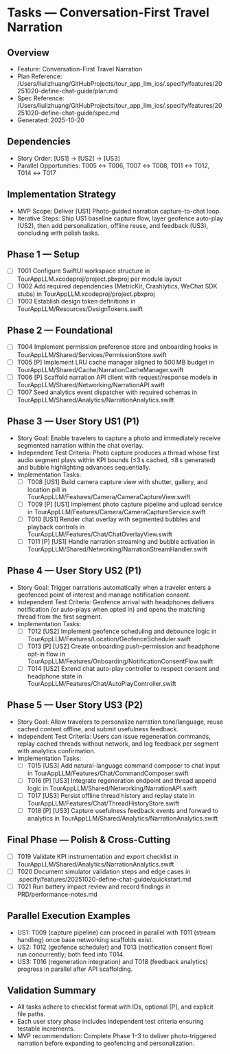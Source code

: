 # Tasks — Conversation-First Travel Narration

## Overview
- Feature: Conversation-First Travel Narration
- Plan Reference: /Users/liulizhuang/GitHubProjects/tour_app_llm_ios/.specify/features/20251020-define-chat-guide/plan.md
- Spec Reference: /Users/liulizhuang/GitHubProjects/tour_app_llm_ios/.specify/features/20251020-define-chat-guide/spec.md
- Generated: 2025-10-20

## Dependencies
- Story Order: [US1] → [US2] → [US3]
- Parallel Opportunities: T005 ↔ T006, T007 ↔ T008, T011 ↔ T012, T014 ↔ T017

## Implementation Strategy
- MVP Scope: Deliver [US1] Photo-guided narration capture-to-chat loop.
- Iterative Steps: Ship US1 baseline capture flow, layer geofence auto-play (US2), then add personalization, offline reuse, and feedback (US3), concluding with polish tasks.

## Phase 1 — Setup
- [ ] T001 Configure SwiftUI workspace structure in TourAppLLM.xcodeproj/project.pbxproj per module layout
- [ ] T002 Add required dependencies (MetricKit, Crashlytics, WeChat SDK stubs) in TourAppLLM.xcodeproj/project.pbxproj
- [ ] T003 Establish design token definitions in TourAppLLM/Resources/DesignTokens.swift

## Phase 2 — Foundational
- [ ] T004 Implement permission preference store and onboarding hooks in TourAppLLM/Shared/Services/PermissionStore.swift
- [ ] T005 [P] Implement LRU cache manager aligned to 500 MB budget in TourAppLLM/Shared/Cache/NarrationCacheManager.swift
- [ ] T006 [P] Scaffold narration API client with request/response models in TourAppLLM/Shared/Networking/NarrationAPI.swift
- [ ] T007 Seed analytics event dispatcher with required schemas in TourAppLLM/Shared/Analytics/NarrationAnalytics.swift

## Phase 3 — User Story US1 (P1)
- Story Goal: Enable travelers to capture a photo and immediately receive segmented narration within the chat overlay.
- Independent Test Criteria: Photo capture produces a thread whose first audio segment plays within KPI bounds (≤3 s cached, ≤8 s generated) and bubble highlighting advances sequentially.
- Implementation Tasks:
  - [ ] T008 [US1] Build camera capture view with shutter, gallery, and location pill in TourAppLLM/Features/Camera/CameraCaptureView.swift
  - [ ] T009 [P] [US1] Implement photo capture pipeline and upload service in TourAppLLM/Features/Camera/CameraCaptureService.swift
  - [ ] T010 [US1] Render chat overlay with segmented bubbles and playback controls in TourAppLLM/Features/Chat/ChatOverlayView.swift
  - [ ] T011 [P] [US1] Handle narration streaming and bubble activation in TourAppLLM/Shared/Networking/NarrationStreamHandler.swift

## Phase 4 — User Story US2 (P1)
- Story Goal: Trigger narrations automatically when a traveler enters a geofenced point of interest and manage notification consent.
- Independent Test Criteria: Geofence arrival with headphones delivers notification (or auto-plays when opted in) and opens the matching thread from the first segment.
- Implementation Tasks:
  - [ ] T012 [US2] Implement geofence scheduling and debounce logic in TourAppLLM/Features/Location/GeofenceScheduler.swift
  - [ ] T013 [P] [US2] Create onboarding push-permission and headphone opt-in flow in TourAppLLM/Features/Onboarding/NotificationConsentFlow.swift
  - [ ] T014 [US2] Extend chat auto-play controller to respect consent and headphone state in TourAppLLM/Features/Chat/AutoPlayController.swift

## Phase 5 — User Story US3 (P2)
- Story Goal: Allow travelers to personalize narration tone/language, reuse cached content offline, and submit usefulness feedback.
- Independent Test Criteria: Users can issue regeneration commands, replay cached threads without network, and log feedback per segment with analytics confirmation.
- Implementation Tasks:
  - [ ] T015 [US3] Add natural-language command composer to chat input in TourAppLLM/Features/Chat/CommandComposer.swift
  - [ ] T016 [P] [US3] Integrate regeneration endpoint and thread append logic in TourAppLLM/Shared/Networking/NarrationAPI.swift
  - [ ] T017 [US3] Persist offline thread history and replay state in TourAppLLM/Features/Chat/ThreadHistoryStore.swift
  - [ ] T018 [P] [US3] Capture usefulness feedback events and forward to analytics in TourAppLLM/Shared/Analytics/NarrationAnalytics.swift

## Final Phase — Polish & Cross-Cutting
- [ ] T019 Validate KPI instrumentation and export checklist in TourAppLLM/Shared/Analytics/NarrationAnalytics.swift
- [ ] T020 Document simulator validation steps and edge cases in .specify/features/20251020-define-chat-guide/quickstart.md
- [ ] T021 Run battery impact review and record findings in PRD/performance-notes.md

## Parallel Execution Examples
- US1: T009 (capture pipeline) can proceed in parallel with T011 (stream handling) once base networking scaffolds exist.
- US2: T012 (geofence scheduler) and T013 (notification consent flow) run concurrently; both feed into T014.
- US3: T016 (regeneration integration) and T018 (feedback analytics) progress in parallel after API scaffolding.

## Validation Summary
- All tasks adhere to checklist format with IDs, optional [P], and explicit file paths.
- Each user story phase includes independent test criteria ensuring testable increments.
- MVP recommendation: Complete Phase 1–3 to deliver photo-triggered narration before expanding to geofencing and personalization.
